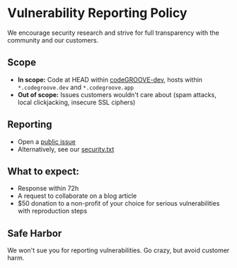 # Vulnerability Reporting Policy

We encourage security research and strive for full transparency with the community and our customers.

## Scope

* **In scope:** Code at HEAD within [codeGROOVE-dev](https://github.com/codeGROOVE-dev/), hosts within `*.codegroove.dev` and `*.codegroove.app`
* **Out of scope:** Issues customers wouldn't care about (spam attacks, local clickjacking, insecure SSL ciphers)

## Reporting

* Open a [public issue](https://github.com/codeGROOVE-dev/security/issues)
* Alternatively, see our [security.txt](https://codegroove.dev/.well-known/security.txt)

## What to expect:

* Response within 72h
* A request to collaborate on a blog article
* $50 donation to a non-profit of your choice for serious vulnerabilities with reproduction steps

## Safe Harbor

We won't sue you for reporting vulnerabilities. Go crazy, but avoid customer harm.
